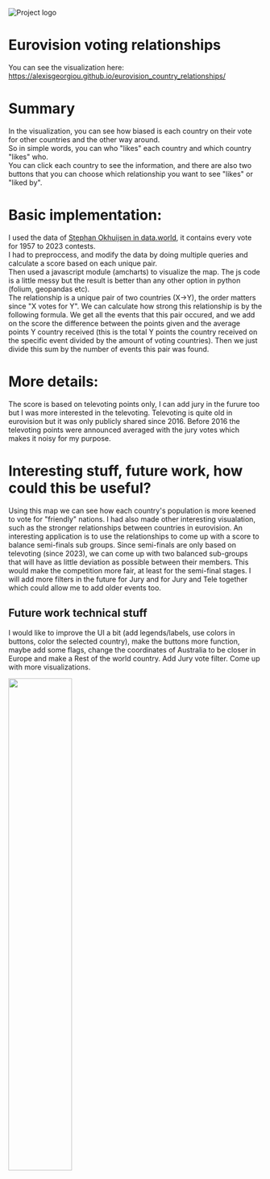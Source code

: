 ![Project logo](https://imgur.com/HpMr0vs.png)
# Eurovision voting relationships

You can see the visualization here: https://alexisgeorgiou.github.io/eurovision_country_relationships/<br>

# Summary
In the visualization, you can see how biased is each country on their vote for other countries and the other way around.<br>
So in simple words, you can who "likes" each country and which country "likes" who.<br>
You can click each country to see the information, and there are also two buttons that you can choose which relationship you want to see "likes" or "liked by".<br>

# Basic implementation:
I used the data of [Stephan Okhuijsen in data.world](https://data.world/datagraver/eurovision-song-contest-scores-1975-2019/workspace/file?filename=eurovision_song_contest_1957_2023.xlsx), it contains every vote for 1957 to 2023 contests.<br>
I had to preproccess, and modify the data by doing multiple queries and calculate a score based on each unique pair.<br>
Then used a javascript module (amcharts) to visualize the map. The js code is a little messy but the result is better than any other option in python (folium, geopandas etc).<br>
The relationship is a unique pair of two countries (X->Y), the order matters since "X votes for Y". We can calculate how strong this relationship is by the following formula. We get all the events that this pair occured, and we add on the score the difference between the points given and the average points Y country received (this is the total Y points the country received on the specific event divided by the amount of voting countries). Then we just divide this sum by the number of events this pair was found.

# More details:
The score is based on televoting points only, I can add jury in the furure too but I was more interested in the televoting. Televoting is quite old in eurovision but it was only publicly shared since 2016. Before 2016 the televoting points were announced averaged with the jury votes which makes it noisy for my purpose. 

# Interesting stuff, future work, how could this be useful?
Using this map we can see how each country's population is more keened to vote for "friendly" nations. I had also made other interesting visualation, such as the stronger relationships between countries in eurovision. An interesting application is to use the relationships to come up with a score to balance semi-finals sub groups. Since semi-finals are only based on televoting (since 2023), we can come up with two balanced sub-groups that will have as little deviation as possible between their members. This would make the competition more fair, at least for the semi-final stages.
I will add more filters in the future for Jury and for Jury and Tele together which could allow me to add older events too.

## Future work technical stuff
I would like to improve the UI a bit (add legends/labels, use colors in buttons, color the selected country), make the buttons more function, maybe add some flags, change the coordinates of Australia to be closer in Europe and make a Rest of the world country. Add Jury vote filter. Come up with more visualizations.

<img align='center' src="https://imgur.com/2c7HPXE.png" width=50% height=50%>
